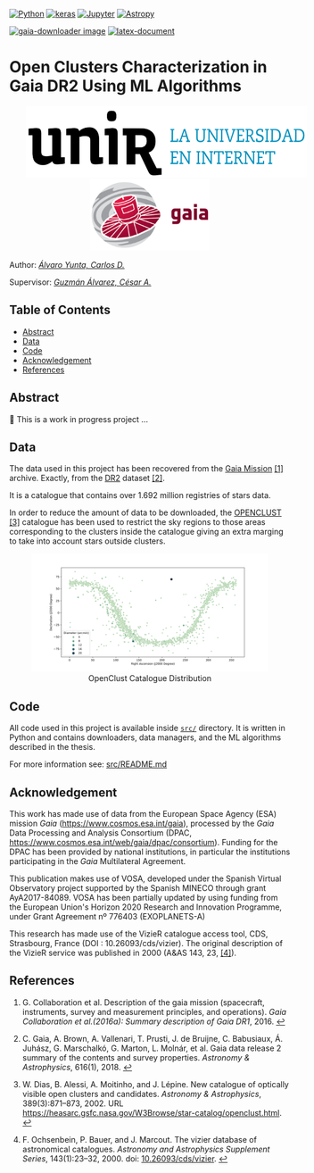 [![Python][python_badge]][python_link]
[![keras][keras_badge]][keras_link]
[![Jupyter][jupyter_badge]][notebooks_link]
[![Astropy][astropy_badge]][astropy_link]

[![gaia-downloader image][gaia_downloader_badge]][gaia_downlaoder_image]
[![latex-document][latex_document_badge]][latex_document_workflow]

# Open Clusters Characterization in Gaia DR2 Using ML Algorithms

<div align=center>
  <a href="https://www.unir.net"><img src="https://github.com/cdalvaro/machine-learning-master-thesis/raw/main/figures/unir-logo.png" alt="UNIR" title="UNIR" hspace="30" height="128px" /></a>
  <a href="https://sci.esa.int/gaia"><img src="https://github.com/cdalvaro/machine-learning-master-thesis/raw/main/figures/esa-gaia-logo.png" alt="ESA Gaia" title="ESA Gaia" hspace="30" height="128px" /></a>
</div>

Author: [_Álvaro Yunta, Carlos D._][author_profile]

Supervisor: [_Guzmán Álvarez, César A._][supervisor_profile]

## Table of Contents

- [Abstract](#abstract)
- [Data](#data)
- [Code](#code)
- [Acknowledgement](#acknowledgement)
- [References](#references)

## Abstract

🚧 This is a work in progress project ...

## Data

The data used in this project has been recovered from the [Gaia Mission][gaia_mission] <span id="a1">[[1]](#f1)</span> archive.
Exactly, from the [DR2][gaia_dr2] dataset <span id="a2">[[2]](#f2)</span>.

It is a catalogue that contains over 1.692 million registries of stars data.

In order to reduce the amount of data to be downloaded,
the [OPENCLUST][openclust] <span id="a3">[[3]](#f3)</span> catalogue has been used to restrict
the sky regions to those areas corresponding to the clusters inside the catalogue
giving an extra marging to take into account stars outside clusters.

<figure>
  <img src="https://github.com/cdalvaro/machine-learning-master-thesis/raw/main/figures/openclust_catalogue.svg" title="OpenClust Catalogue Distribution" heigh="256px">
  <figcaption align=center>OpenClust Catalogue Distribution</figcaption>
</figure>

## Code

All code used in this project is available inside [`src/`](src) directory.
It is written in Python and contains downloaders, data managers, and the ML algorithms described in the thesis.

For more information see: [src/README.md](src/README.md)

## Acknowledgement

This work has made use of data from the European Space Agency (ESA) mission _Gaia_ (https://www.cosmos.esa.int/gaia),
processed by the _Gaia_ Data Processing and Analysis Consortium
(DPAC, https://www.cosmos.esa.int/web/gaia/dpac/consortium).
Funding for the DPAC has been provided by national institutions, in particular the institutions participating in the
_Gaia_ Multilateral Agreement.

This publication makes use of VOSA, developed under the Spanish Virtual Observatory project
supported by the Spanish MINECO through grant AyA2017-84089.
VOSA has been partially updated by using funding from the European Union's Horizon 2020 Research
and Innovation Programme, under Grant Agreement nº 776403 (EXOPLANETS-A)

This research has made use of the VizieR catalogue access tool, CDS, Strasbourg, France (DOI : 10.26093/cds/vizier).
The original description of the VizieR service was published in 2000 (A&AS 143, 23, <span id="a4">[[4]](#f4)</span>).

## References

1. <span id="f1"></span> G. Collaboration et al. Description of the gaia mission (spacecraft, instruments, survey and measurement principles, and operations). _Gaia Collaboration et al.(2016a): Summary description of Gaia DR1_, 2016. [↩️](#a1)

2. <span id="f2"></span> C. Gaia, A. Brown, A. Vallenari, T. Prusti, J. de Bruijne, C. Babusiaux, Á. Juhász, G. Marschalkó, G. Marton, L. Molnár, et al. Gaia data release 2 summary of the contents and survey properties. _Astronomy & Astrophysics_, 616(1), 2018. [↩️](#a2)

3. <span id="f3"></span> W. Dias, B. Alessi, A. Moitinho, and J. Lépine. New catalogue of optically visible open clusters and candidates. _Astronomy & Astrophysics_, 389(3):871–873, 2002. URL https://heasarc.gsfc.nasa.gov/W3Browse/star-catalog/openclust.html. [↩️](#a3)

4. <span id="f4"></span> F. Ochsenbein, P. Bauer, and J. Marcout. The vizier database of astronomical catalogues. _Astronomy and Astrophysics Supplement Series_, 143(1):23–32, 2000. doi: [10.26093/cds/vizier](https://vizier.unistra.fr). [↩️](#a4)

[openclust]: https://heasarc.gsfc.nasa.gov/W3Browse/star-catalog/openclust.html
[author_profile]: https://cdalvaro.io
[supervisor_profile]: https://www.unir.net/profesores/cesar-augusto-guzman-alvarez/
[gaia_mission]: https://www.cosmos.esa.int/web/gaia/the-mission
[gaia_dr2]: https://www.cosmos.esa.int/web/gaia/data-release-2
[gaia_downloader_badge]: https://img.shields.io/github/workflow/status/cdalvaro/machine-learning-master-thesis/gaia-downloader%20image?style=flat-square&label=gaia-downloader&logo=Docker
[gaia_downlaoder_image]: https://github.com/users/cdalvaro/packages/container/package/gaia-downloader
[latex_document_badge]: https://img.shields.io/github/workflow/status/cdalvaro/machine-learning-master-thesis/Build%20LaTeX%20document?style=flat-square&label=LaTeX&logo=LaTeX&logoColor=008080
[latex_document_workflow]: https://github.com/cdalvaro/machine-learning-master-thesis/actions?query=workflow%3A%22Build+LaTeX+document%22
[python_badge]: https://img.shields.io/badge/Python-3.8-3776AB?style=flat-square&logo=Python
[python_link]: https://docs.python.org/3.8/contents.html "Python 3.8"
[keras_badge]: https://img.shields.io/badge/Keras-2.2-D00000?style=flat-square&logo=Keras&logoColor=D00000
[keras_link]: https://keras.io/api/ "Keras API"
[jupyter_badge]: https://img.shields.io/badge/Jupyter-Notebook-F37626?style=flat-square&logo=Jupyter
[notebooks_link]: src/notebooks "Jupyter Notebooks"
[astropy_badge]: https://img.shields.io/badge/powered%20by-AstroPy-orange.svg?style=flat-square
[astropy_link]: https://www.astropy.org/
